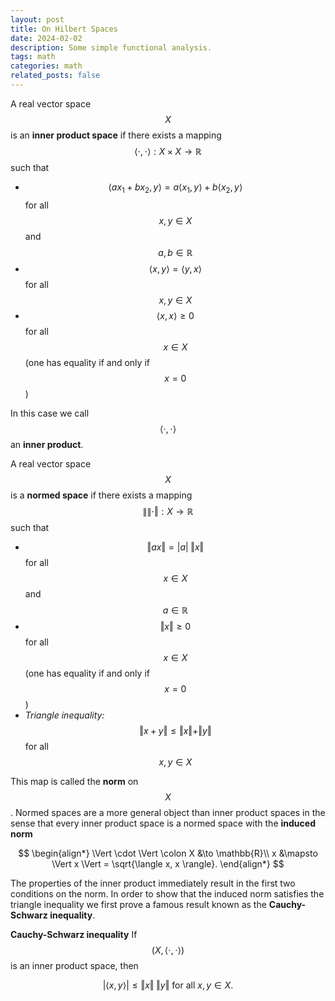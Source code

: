 ```yaml
---
layout: post
title: On Hilbert Spaces
date: 2024-02-02
description: Some simple functional analysis.
tags: math
categories: math
related_posts: false
---
```


A real vector space $$X$$ is an **inner product space** if there exists a mapping $$\langle \cdot, \cdot \rangle : X \times X \to \mathbb{R}$$ such that

- $$\langle ax_1 + bx_2, y \rangle = a \langle x_1, y \rangle + b \langle x_2, y \rangle$$ for all $$x, y \in X$$ and $$a, b \in \mathbb{R}$$
- $$\langle x, y \rangle = \langle y, x \rangle $$ for all $$x, y \in X$$
- $$\langle x, x \rangle \geq 0$$ for all $$x \in X$$ (one has equality if and only if $$x = 0$$)

In this case we call $$\langle \cdot, \cdot \rangle$$ an **inner product**.

A real vector space $$X$$ is a **normed space** if there exists a mapping $$\|\| \cdot \Vert : X \to \mathbb{R}$$ such that

- $$\Vert ax \Vert = |a| \; \Vert x \Vert$$ for all $$x \in X$$ and $$a \in \mathbb{R}$$
- $$\Vert x \Vert \geq 0$$ for all $$x \in X$$ (one has equality if and only if $$x = 0$$)
- *Triangle inequality:* $$\Vert x + y \Vert \leq \Vert x \Vert + \Vert y \Vert$$ for all $$x, y \in X$$

This map is called the **norm** on $$X$$. Normed spaces are a more general object than inner product spaces in the sense that every inner product space is a normed space with the **induced norm**

$$
\begin{align*}
\Vert \cdot \Vert \colon X &\to \mathbb{R}\\
x &\mapsto \Vert x \Vert = \sqrt{\langle x, x \rangle}.
\end{align*}
$$

The properties of the inner product immediately result in the first two conditions on the norm. In order to show that the induced norm satisfies the triangle inequality we first prove a famous result known as the **Cauchy-Schwarz inequality**.

**Cauchy-Schwarz inequality**
If $$(X, \langle \cdot, \cdot \rangle)$$ is an inner product space, then

$$
| \langle x, y \rangle | \leq \Vert x \Vert \; \Vert y \Vert \text{ for all } x,y \in X.
$$